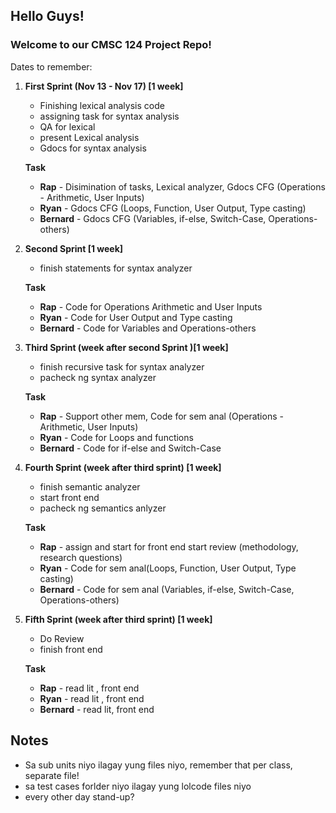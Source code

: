 ## Hello Guys! 

### Welcome to our CMSC 124 Project Repo! 

Dates to remember:

1.  **First Sprint (Nov 13 - Nov 17) [1 week]**
    * Finishing lexical analysis code
    * assigning task for syntax analysis
    * QA for lexical
    * present Lexical analysis
    * Gdocs for syntax analysis

    **Task** 
    * **Rap** - Disimination of tasks, Lexical analyzer, Gdocs CFG (Operations - Arithmetic, User Inputs)
    * **Ryan** - Gdocs CFG (Loops, Function, User Output, Type casting)
    * **Bernard** -  Gdocs CFG (Variables, if-else, Switch-Case, Operations-others)

2.  **Second Sprint [1 week]**
    * finish statements for syntax analyzer 

    **Task** 
    * **Rap** - Code for  Operations Arithmetic and User Inputs
    * **Ryan** - Code for User Output and Type casting
    * **Bernard** -  Code for Variables and Operations-others

3.  **Third Sprint (week after second Sprint )[1 week]**
    * finish recursive task for syntax analyzer
    * pacheck ng syntax analyzer

    **Task** 
    * **Rap** - Support other mem, Code for sem anal (Operations - Arithmetic, User Inputs) 
    * **Ryan** - Code for Loops and functions
    * **Bernard** -  Code for if-else and Switch-Case

4.  **Fourth Sprint (week after third sprint) [1 week]**
    * finish semantic analyzer
    * start front end
    * pacheck ng semantics anlyzer

    **Task** 
    * **Rap** - assign and start for front end start review (methodology, research questions)
    * **Ryan** - Code for sem anal(Loops, Function, User Output, Type casting)
    * **Bernard** -   Code for sem anal (Variables, if-else, Switch-Case, Operations-others)

5. **Fifth Sprint (week after third sprint) [1 week]**
    * Do Review
    * finish front end 

    **Task** 
    * **Rap** - read lit , front end
    * **Ryan** - read lit , front end
    * **Bernard** -  read lit, front end


## Notes
* Sa sub units niyo ilagay yung files niyo, remember that per class, separate file!
* sa test cases forlder niyo ilagay yung lolcode files niyo
* every other day stand-up?